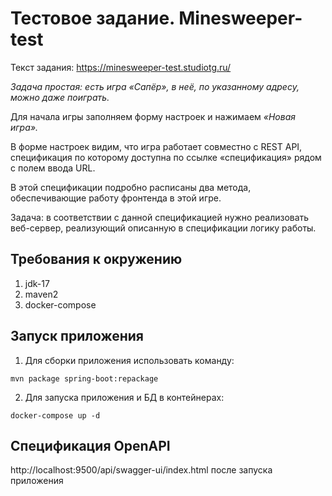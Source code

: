 # Тестовое задание. Minesweeper-test

Текст задания: 
https://minesweeper-test.studiotg.ru/

*Задача простая: есть игра «Сапёр», в неё, по указанному адресу, можно даже поиграть.*

Для начала игры заполняем форму настроек и нажимаем *«Новая игра».*

В форме настроек видим, что игра работает совместно с REST API, спецификация по которому доступна по ссылке «спецификация» рядом с полем ввода URL.

В этой спецификации подробно расписаны два метода, обеспечивающие работу фронтенда в этой игре.

Задача: в соответствии с данной спецификацией нужно реализовать веб-сервер, реализующий описанную в спецификации логику работы.

## Требования к окружению

1. jdk-17
2. maven2
3. docker-compose

## Запуск приложения

1. Для сборки приложения использовать команду:
```
mvn package spring-boot:repackage
```

2. Для запуска приложения и БД в контейнерах:
```
docker-compose up -d
```

## Спецификация OpenAPI
http://localhost:9500/api/swagger-ui/index.html после запуска приложения